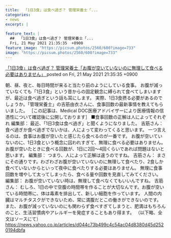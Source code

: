 ```yaml
---
title:  「1日3食」は食べ過ぎ？ 管理栄養士「...
categories:
- news
excerpt: |
  
feature_text: |
  ##  「1日3食」は食べ過ぎ？ 管理栄養士「...
  Fri, 21 May 2021 21:35:35  +0900
feature_image: "https://picsum.photos/2560/600?image=733"
image: "https://picsum.photos/2560/600?image=733"
---
```


[ 「1日3食」は食べ過ぎ？ 管理栄養士「お腹が空いていないのに無理して食べる必要はありません」  ](https://asahi.5ch.net/test/read.cgi/newsplus/1621600535/)
posted on Fri, 21 May 2021 21:35:35  +0900

<!--more-->

朝、昼、夜と、毎日時間が来ると当たり前のようにしている食事。 お腹が減っていなくても「1日3食」という昔からの固定観念に縛られて食べてしまいますが、最近は食べ過ぎという話も耳にします。 実際、1日3食摂る必要があるのでしょうか。「管理栄養士」の吉筋由衣さんに、食事回数の最新事情を教えてもらいました。 ［この記事は、Medical DOC医療アドバイザーにより医療情報の信憑性について確認後に公開しております］ ■食事回数の正解は人によってそれぞれ 編集部： 最近、「1日3食は食べ過ぎ」と聞くようになりました。 吉筋さん： 食べ過ぎか食べ過ぎでないかは、人によって変わってくると思います。 一つ言えるのは、食事はお腹が空いたと感じたら食べるのが一番です。 お腹が空いていないのに、1日3食という概念に囚われすぎて、無理に食べる必要はありません。 お腹が空いたときに食べる回数が、1日に2回〜4回くらいであれば問題はないと思います。 編集部： つまり、人によって正解は違うのですね。 吉筋さん： まさにその通りです。わざわざお腹が空いていないのに無理して食べたり、2食しか食べていないからといって夜中に食べたりする必要はありません。 無理に食事回数を増やして太ってしまったら、食べる量や回数を見直してみてください。 編集部： お腹が空いていない時は、無理して食べなくてもいいんですね。 吉筋さん： むしろ、1日の中で空腹の時間帯を作ることが大切なんです。お腹が空いている時間帯に、体は毒素を排出して、新しい細胞を作っています。 人間の内臓はマルチタスクができないため、常に満腹だとこの働きができないのです。 また、お腹が減っていないのにも関わらず食べすぎてしまうと、肥満はもちろんのこと、生活習慣病やアレルギーを発症することもあり得ます。 （以下略、全文はソースにて） https://news.yahoo.co.jp/articles/d044c73b499c4c54ac04d8380d45d2520194dbfa
